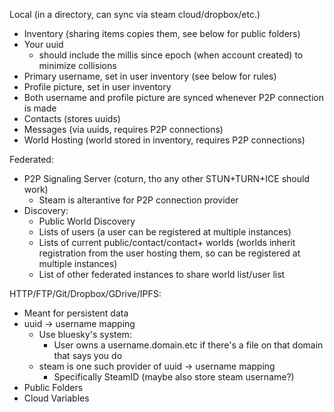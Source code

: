 Local (in a directory, can sync via steam cloud/dropbox/etc.)
- Inventory (sharing items copies them, see below for public folders)
- Your uuid
  - should include the millis since epoch (when account created) to minimize collisions
- Primary username, set in user inventory (see below for rules)
- Profile picture, set in user inventory
- Both username and profile picture are synced whenever P2P connection is made
- Contacts (stores uuids)
- Messages (via uuids, requires P2P connections)
- World Hosting (world stored in inventory, requires P2P connections)

Federated:
- P2P Signaling Server (coturn, tho any other STUN+TURN+ICE should work)
    - Steam is alterantive for P2P connection provider
- Discovery:
    - Public World Discovery
    - Lists of users (a user can be registered at multiple instances)
    - Lists of current public/contact/contact+ worlds (worlds inherit registration from the user hosting them, so can be registered at multiple instances)
    - List of other federated instances to share world list/user list

HTTP/FTP/Git/Dropbox/GDrive/IPFS:
- Meant for persistent data
- uuid -> username mapping
    - Use bluesky's system:
       - User owns a username.domain.etc if there's a file on that domain that says you do
    - steam is one such provider of uuid -> username mapping
       - Specifically SteamID (maybe also store steam username?)
- Public Folders
- Cloud Variables

